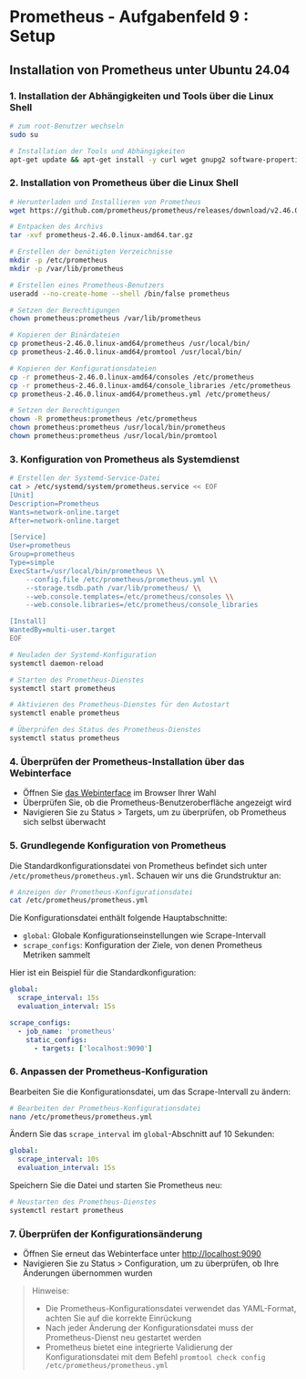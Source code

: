 # Prometheus - Aufgabenfeld 9 : Setup

## Installation von Prometheus unter Ubuntu 24.04

### 1. Installation der Abhängigkeiten und Tools über die Linux Shell

```bash
# zum root-Benutzer wechseln
sudo su

# Installation der Tools und Abhängigkeiten
apt-get update && apt-get install -y curl wget gnupg2 software-properties-common
```

### 2. Installation von Prometheus über die Linux Shell

```bash
# Herunterladen und Installieren von Prometheus
wget https://github.com/prometheus/prometheus/releases/download/v2.46.0/prometheus-2.46.0.linux-amd64.tar.gz

# Entpacken des Archivs
tar -xvf prometheus-2.46.0.linux-amd64.tar.gz

# Erstellen der benötigten Verzeichnisse
mkdir -p /etc/prometheus
mkdir -p /var/lib/prometheus

# Erstellen eines Prometheus-Benutzers
useradd --no-create-home --shell /bin/false prometheus

# Setzen der Berechtigungen
chown prometheus:prometheus /var/lib/prometheus

# Kopieren der Binärdateien
cp prometheus-2.46.0.linux-amd64/prometheus /usr/local/bin/
cp prometheus-2.46.0.linux-amd64/promtool /usr/local/bin/

# Kopieren der Konfigurationsdateien
cp -r prometheus-2.46.0.linux-amd64/consoles /etc/prometheus
cp -r prometheus-2.46.0.linux-amd64/console_libraries /etc/prometheus
cp prometheus-2.46.0.linux-amd64/prometheus.yml /etc/prometheus/

# Setzen der Berechtigungen
chown -R prometheus:prometheus /etc/prometheus
chown prometheus:prometheus /usr/local/bin/prometheus
chown prometheus:prometheus /usr/local/bin/promtool
```

### 3. Konfiguration von Prometheus als Systemdienst

```bash
# Erstellen der Systemd-Service-Datei
cat > /etc/systemd/system/prometheus.service << EOF
[Unit]
Description=Prometheus
Wants=network-online.target
After=network-online.target

[Service]
User=prometheus
Group=prometheus
Type=simple
ExecStart=/usr/local/bin/prometheus \\
    --config.file /etc/prometheus/prometheus.yml \\
    --storage.tsdb.path /var/lib/prometheus/ \\
    --web.console.templates=/etc/prometheus/consoles \\
    --web.console.libraries=/etc/prometheus/console_libraries

[Install]
WantedBy=multi-user.target
EOF

# Neuladen der Systemd-Konfiguration
systemctl daemon-reload

# Starten des Prometheus-Dienstes
systemctl start prometheus

# Aktivieren des Prometheus-Dienstes für den Autostart
systemctl enable prometheus

# Überprüfen des Status des Prometheus-Dienstes
systemctl status prometheus
```

### 4. Überprüfen der Prometheus-Installation über das Webinterface

- Öffnen Sie [das Webinterface](http://localhost:9090) im Browser Ihrer Wahl
- Überprüfen Sie, ob die Prometheus-Benutzeroberfläche angezeigt wird
- Navigieren Sie zu Status > Targets, um zu überprüfen, ob Prometheus sich selbst überwacht

### 5. Grundlegende Konfiguration von Prometheus

Die Standardkonfigurationsdatei von Prometheus befindet sich unter `/etc/prometheus/prometheus.yml`. Schauen wir uns die Grundstruktur an:

```bash
# Anzeigen der Prometheus-Konfigurationsdatei
cat /etc/prometheus/prometheus.yml
```

Die Konfigurationsdatei enthält folgende Hauptabschnitte:

- `global`: Globale Konfigurationseinstellungen wie Scrape-Intervall
- `scrape_configs`: Konfiguration der Ziele, von denen Prometheus Metriken sammelt

Hier ist ein Beispiel für die Standardkonfiguration:

```yaml
global:
  scrape_interval: 15s
  evaluation_interval: 15s

scrape_configs:
  - job_name: 'prometheus'
    static_configs:
      - targets: ['localhost:9090']
```

### 6. Anpassen der Prometheus-Konfiguration

Bearbeiten Sie die Konfigurationsdatei, um das Scrape-Intervall zu ändern:

```bash
# Bearbeiten der Prometheus-Konfigurationsdatei
nano /etc/prometheus/prometheus.yml
```

Ändern Sie das `scrape_interval` im `global`-Abschnitt auf 10 Sekunden:

```yaml
global:
  scrape_interval: 10s
  evaluation_interval: 15s
```

Speichern Sie die Datei und starten Sie Prometheus neu:

```bash
# Neustarten des Prometheus-Dienstes
systemctl restart prometheus
```

### 7. Überprüfen der Konfigurationsänderung

- Öffnen Sie erneut das Webinterface unter [http://localhost:9090](http://localhost:9090)
- Navigieren Sie zu Status > Configuration, um zu überprüfen, ob Ihre Änderungen übernommen wurden

> Hinweise:
> - Die Prometheus-Konfigurationsdatei verwendet das YAML-Format, achten Sie auf die korrekte Einrückung
> - Nach jeder Änderung der Konfigurationsdatei muss der Prometheus-Dienst neu gestartet werden
> - Prometheus bietet eine integrierte Validierung der Konfigurationsdatei mit dem Befehl `promtool check config /etc/prometheus/prometheus.yml`
